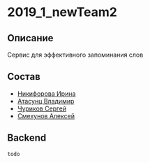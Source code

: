 # 2019_1_newTeam2

## Описание
Сервис для эффективного запоминания слов

## Состав
 - [Никифорова Ирина](https://github.com/gleensande)
 - [Атасунц Владимир](https://github.com/Tsaanstu)
 - [Чуриков Сергей](https://github.com/sergeychur)
 - [Смехунов Алексей](https://github.com/Sighr)


## Backend
 `todo`